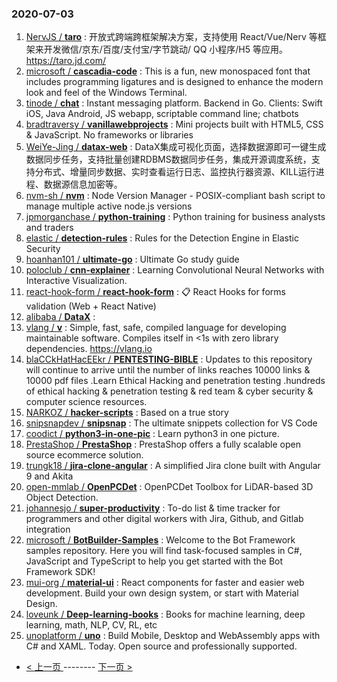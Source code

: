### 2020-07-03 
1. [
        NervJS /
**taro**](https://github.com/NervJS/taro) : 开放式跨端跨框架解决方案，支持使用 React/Vue/Nerv 等框架来开发微信/京东/百度/支付宝/字节跳动/ QQ 小程序/H5 等应用。 https://taro.jd.com/
1. [
        microsoft /
**cascadia-code**](https://github.com/microsoft/cascadia-code) : This is a fun, new monospaced font that includes programming ligatures and is designed to enhance the modern look and feel of the Windows Terminal.
1. [
        tinode /
**chat**](https://github.com/tinode/chat) : Instant messaging platform. Backend in Go. Clients: Swift iOS, Java Android, JS webapp, scriptable command line; chatbots
1. [
        bradtraversy /
**vanillawebprojects**](https://github.com/bradtraversy/vanillawebprojects) : Mini projects built with HTML5, CSS & JavaScript. No frameworks or libraries
1. [
        WeiYe-Jing /
**datax-web**](https://github.com/WeiYe-Jing/datax-web) : DataX集成可视化页面，选择数据源即可一键生成数据同步任务，支持批量创建RDBMS数据同步任务，集成开源调度系统，支持分布式、增量同步数据、实时查看运行日志、监控执行器资源、KILL运行进程、数据源信息加密等。
1. [
        nvm-sh /
**nvm**](https://github.com/nvm-sh/nvm) : Node Version Manager - POSIX-compliant bash script to manage multiple active node.js versions
1. [
        jpmorganchase /
**python-training**](https://github.com/jpmorganchase/python-training) : Python training for business analysts and traders
1. [
        elastic /
**detection-rules**](https://github.com/elastic/detection-rules) : Rules for the Detection Engine in Elastic Security
1. [
        hoanhan101 /
**ultimate-go**](https://github.com/hoanhan101/ultimate-go) : Ultimate Go study guide
1. [
        poloclub /
**cnn-explainer**](https://github.com/poloclub/cnn-explainer) : Learning Convolutional Neural Networks with Interactive Visualization.
1. [
        react-hook-form /
**react-hook-form**](https://github.com/react-hook-form/react-hook-form) : 📋 React Hooks for forms validation (Web + React Native)
1. [
        alibaba /
**DataX**](https://github.com/alibaba/DataX) : 
1. [
        vlang /
**v**](https://github.com/vlang/v) : Simple, fast, safe, compiled language for developing maintainable software. Compiles itself in <1s with zero library dependencies. https://vlang.io
1. [
        blaCCkHatHacEEkr /
**PENTESTING-BIBLE**](https://github.com/blaCCkHatHacEEkr/PENTESTING-BIBLE) : Updates to this repository will continue to arrive until the number of links reaches 10000 links & 10000 pdf files .Learn Ethical Hacking and penetration testing .hundreds of ethical hacking & penetration testing & red team & cyber security & computer science resources.
1. [
        NARKOZ /
**hacker-scripts**](https://github.com/NARKOZ/hacker-scripts) : Based on a true story
1. [
        snipsnapdev /
**snipsnap**](https://github.com/snipsnapdev/snipsnap) : The ultimate snippets collection for VS Code
1. [
        coodict /
**python3-in-one-pic**](https://github.com/coodict/python3-in-one-pic) : Learn python3 in one picture.
1. [
        PrestaShop /
**PrestaShop**](https://github.com/PrestaShop/PrestaShop) : PrestaShop offers a fully scalable open source ecommerce solution.
1. [
        trungk18 /
**jira-clone-angular**](https://github.com/trungk18/jira-clone-angular) : A simplified Jira clone built with Angular 9 and Akita
1. [
        open-mmlab /
**OpenPCDet**](https://github.com/open-mmlab/OpenPCDet) : OpenPCDet Toolbox for LiDAR-based 3D Object Detection.
1. [
        johannesjo /
**super-productivity**](https://github.com/johannesjo/super-productivity) : To-do list & time tracker for programmers and other digital workers with Jira, Github, and Gitlab integration
1. [
        microsoft /
**BotBuilder-Samples**](https://github.com/microsoft/BotBuilder-Samples) : Welcome to the Bot Framework samples repository. Here you will find task-focused samples in C#, JavaScript and TypeScript to help you get started with the Bot Framework SDK!
1. [
        mui-org /
**material-ui**](https://github.com/mui-org/material-ui) : React components for faster and easier web development. Build your own design system, or start with Material Design.
1. [
        loveunk /
**Deep-learning-books**](https://github.com/loveunk/Deep-learning-books) : Books for machine learning, deep learning, math, NLP, CV, RL, etc
1. [
        unoplatform /
**uno**](https://github.com/unoplatform/uno) : Build Mobile, Desktop and WebAssembly apps with C# and XAML. Today. Open source and professionally supported. 

- [ < 上一页 ](https://github.com/able8/github-trending-daily-record/blob/master/2020-07-02.md) -------- [ 下一页 > ](https://github.com/able8/github-trending-daily-record/blob/master/2020-07-04.md)